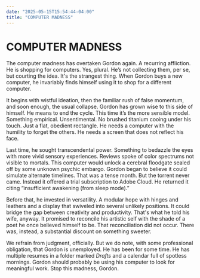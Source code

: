 ```yaml
---
date: "2025-05-15T15:54:44-04:00"
title: "COMPUTER MADNESS"
---
```


# COMPUTER MADNESS

The computer madness has overtaken Gordon again. A recurring affliction. He is shopping for computers. Yes, plural. He’s not collecting them, per se, but courting the idea. It's the strangest thing. When Gordon buys a new computer, he invariably finds himself using it to shop for a different computer. 

It begins with wistful ideation, then the familiar rush of false momentum, and soon enough, the usual collapse. Gordon has grown wise to this side of himself. He means to end the cycle. This time it’s the more sensible model. Something empirical. Unsentimental. No brushed titanium cooing under his touch. Just a flat, obedient rectangle. He needs a computer with the humility to forget the others. He needs a screen that does not reflect his face.

Last time, he sought transcendental power. Something to bedazzle the eyes with more vivid sensory experiences. Reviews spoke of color spectrums not visible to mortals. This computer would unlock a cerebral floodgate sealed off by some unknown psychic embargo. Gordon began to believe it could simulate alternate timelines. That was a tense month. But the torrent never came. Instead it offered a trial subscription to Adobe Cloud. He returned it citing “insufficient awakening (from sleep mode).”

Before that, he invested in versatility. A modular hope with hinges and leathers and a display that swiveled into several unlikely positions. It could bridge the gap between creativity and productivity. That's what he told his wife, anyway. It promised to reconcile his artistic self with the shade of a poet he once believed himself to be. That reconciliation did not occur. There was, instead, a substantial discount on something sweeter.

We refrain from judgment, officially. But we do note, with some professional obligation, that Gordon is unemployed. He has been for some time. He has multiple resumes in a folder marked *Drafts* and a calendar full of spotless mornings. Gordon should probably be using his computer to look for meaningful work. Stop this madness, Gordon.